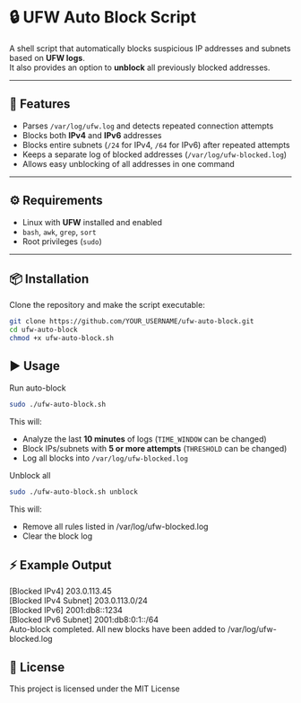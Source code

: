 # 🔒 UFW Auto Block Script

A shell script that automatically blocks suspicious IP addresses and subnets based on **UFW logs**.  
It also provides an option to **unblock** all previously blocked addresses.

---

## 🚀 Features
- Parses `/var/log/ufw.log` and detects repeated connection attempts
- Blocks both **IPv4** and **IPv6** addresses
- Blocks entire subnets (`/24` for IPv4, `/64` for IPv6) after repeated attempts
- Keeps a separate log of blocked addresses (`/var/log/ufw-blocked.log`)
- Allows easy unblocking of all addresses in one command

---

## ⚙️ Requirements
- Linux with **UFW** installed and enabled
- `bash`, `awk`, `grep`, `sort`
- Root privileges (`sudo`)

---

## 📦 Installation
Clone the repository and make the script executable:

```bash
git clone https://github.com/YOUR_USERNAME/ufw-auto-block.git
cd ufw-auto-block
chmod +x ufw-auto-block.sh
```

## ▶️ Usage
Run auto-block

```bash
sudo ./ufw-auto-block.sh
```
This will:

- Analyze the last **10 minutes** of logs (`TIME_WINDOW` can be changed)
- Block IPs/subnets with **5 or more attempts** (`THRESHOLD` can be changed)
- Log all blocks into `/var/log/ufw-blocked.log`

Unblock all

```bash
sudo ./ufw-auto-block.sh unblock
```

This will:
- Remove all rules listed in /var/log/ufw-blocked.log
- Clear the block log

## ⚡ Example Output

[Blocked IPv4] 203.0.113.45  
[Blocked IPv4 Subnet] 203.0.113.0/24  
[Blocked IPv6] 2001:db8::1234  
[Blocked IPv6 Subnet] 2001:db8:0:1::/64  
Auto-block completed. All new blocks have been added to /var/log/ufw-blocked.log

## 📝 License

This project is licensed under the MIT License
